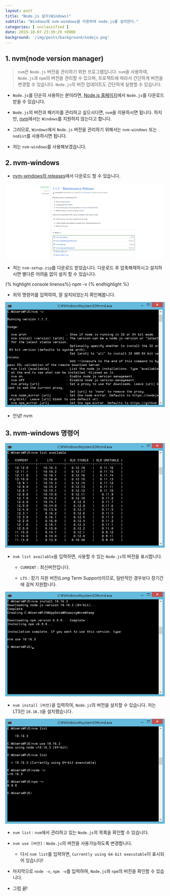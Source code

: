 ```yaml
---
layout: post
title: "Node.js 설치(Windows)"
subtitle: "Windows에 nvm-windows을 이용하여 node.js를 설치한다."
categories: [ unclassified ]
date: 2019-10-07 23:39:29 +0900
background: '/img/posts/background/nodejs.png'
---
```


## 1. nvm(node version manager)

> `nvm`은 `Node.js` 버전을 관리하기 위한 프로그램입니다. `nvm`을 사용하여, `Node.js`과 `npm`의 버전을 관리할 수 있으며, 프로젝트에 따라서 간단하게 버전을 변경할 수 있습니다. `Node.js`의 버전 업데이트도 간단하게 실행할 수 있습니다.

- `Node.js`를 단순히 사용하는 분이라면, [Node.js 홈페이지](https://nodejs.org/en/)에서 `Node.js`를 다운로드 받을 수 있습니다.

- `Node.js`의 버전과 패키지를 관리하고 싶으시다면, `nvm`을 이용하시면 됩니다. 하지만, [nvm](https://github.com/nvm-sh/nvm#important-notes)에서는 `Windows`를 지원하지 않는다고 합니다.

- 그러므로, `Windows`에서 `Node.js` 버전을 관리하기 위해서는 `nvm-windows` 또는 `nodist`를 사용하시면 됩니다.

- 저는 `nvm-windows`를 사용해보겠습니다.

## 2. nvm-windows

- [nvm-windows의 releases](https://github.com/coreybutler/nvm-windows/releases)에서 다운로드 할 수 있습니다.

![installing-node-js-with-nvm-1](/img/posts/unclassified/installing-node-js-with-nvm-1.png)

- 저는 `nvm-setup.zip`를 다운로드 받았습니다. 다운로드 후 압축해제하시고 설치하시면 별다른 어려움 없이 설치 할 수 있습니다.

{% highlight console linenos%}
    npm -v
{% endhighlight %}

- 위의 명령어를 입력하여, 잘 설치되었는지 확인해봅니다.

![installing-node-js-with-nvm-1](/img/posts/unclassified/installing-node-js-with-nvm-2.png)

- 안녕! nvm

## 3. nvm-windows 명령어

![installing-node-js-with-nvm-1](/img/posts/unclassified/installing-node-js-with-nvm-3.png)

- `nvm list available`을 입력하면, 사용할 수 있는 `Node.js`의 버전을 표시합니다.
  
  - `CURRENT` : 최신버전입니다.

  - `LTS` : 장기 지원 버전(Long Term Support)이므로, 일반적인 경우보다 장기간에 걸쳐 지원합니다.

![installing-node-js-with-nvm-1](/img/posts/unclassified/installing-node-js-with-nvm-4.png)

- `nvm install [버전]`을 입력하여, `Node.js`의 버전을 설치할 수 있습니다. 저는 LTS인 `10.16.3`을 설치했습니다.

![installing-node-js-with-nvm-1](/img/posts/unclassified/installing-node-js-with-nvm-5.png)

- `nvm list` : `nvm`에서 관리하고 있는 `Node.js`의 목록을 확인할 수 있습니다.

- `nvm use [버전]` : `Node.js`의 버전을 사용가능하도록 변경합니다.
  
  - 다시 `nvm list`를 입력하면, `Currently using 64-bit executable`이 표시되어 있습니다!

- 마지막으로 `node -v`, `npm -v`를 입력하여, `Node.js`와 `npm`의 버전을 확인할 수 있습니다.

- 그럼 끝!
